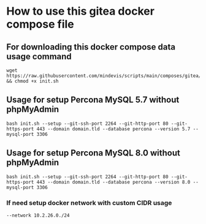 # How to use this gitea docker compose file
## For downloading this docker compose data usage command
```
wget https://raw.githubusercontent.com/mindevis/scripts/main/composes/gitea/scripts/init.sh && chmod +x init.sh
```
## Usage for setup Percona MySQL 5.7 without phpMyAdmin
```
bash init.sh --setup --git-ssh-port 2264 --git-http-port 80 --git-https-port 443 --domain domain.tld --database percona --version 5.7 --mysql-port 3306
```
## Usage for setup Percona MySQL 8.0 without phpMyAdmin
```
bash init.sh --setup --git-ssh-port 2264 --git-http-port 80 --git-https-port 443 --domain domain.tld --database percona --version 8.0 --mysql-port 3306
```
### If need setup docker network with custom CIDR usage 
```
--network 10.2.26.0./24
```
